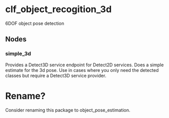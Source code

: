 # clf_object_recogition_3d

6DOF object pose detection

## Nodes

### simple_3d

Provides a Detect3D service endpoint for Detect2D services. Does a simple estimate for the 3d pose.
Use in cases where you only need the detected classes but require a Detect3D service provider.

# Rename?

Consider renaming this package to object_pose_estimation.
